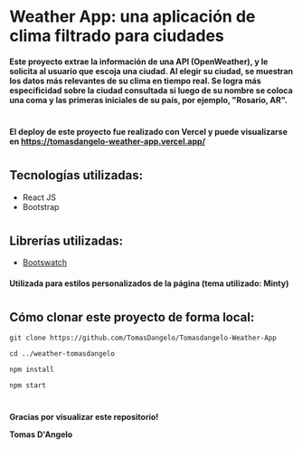 # Weather App: una aplicación de clima filtrado para ciudades

#### Este proyecto extrae la información de una API (OpenWeather), y le solicita al usuario que escoja una ciudad. Al elegir su ciudad, se muestran los datos más relevantes de su clima en tiempo real. Se logra más especificidad sobre la ciudad consultada si luego de su nombre se coloca una coma y las primeras iniciales de su país, por ejemplo, "Rosario, AR". 
#
#### **El deploy de este proyecto fue realizado con Vercel y puede visualizarse en https://tomasdangelo-weather-app.vercel.app/**
#
## Tecnologías utilizadas: 
-    React JS
-    Bootstrap
#
## Librerías utilizadas: 

- [Bootswatch](https://bootswatch.com/)
#### Utilizada para estilos personalizados de la página (tema utilizado: Minty)

#
##  Cómo clonar este proyecto de forma local:

```
git clone https://github.com/TomasDangelo/Tomasdangelo-Weather-App
```
```
cd ../weather-tomasdangelo
```
```
npm install
```

```
npm start
```

#
**Gracias por visualizar este repositorio!**

**Tomas D'Angelo**
